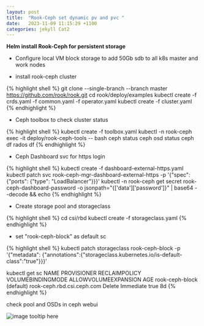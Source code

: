 ```yaml
---
layout: post
title:  "Rook-Ceph set dynamic pv and pvc "
date:   2023-11-09 11:15:29 +1100
categories: jekyll Cat2
---
```


<b>Helm install Rook-Ceph for persistent storage</b>

- Configure local VM block storage to add 50Gb sdb to all k8s master and work nodes

- install rook-ceph cluster

{% highlight shell %}
git clone --single-branch --branch master https://github.com/rook/rook.git
cd rook/deploy/examples
kubectl create -f crds.yaml -f common.yaml -f operator.yaml
kubectl create -f cluster.yaml
{% endhighlight %}

- Ceph toolbox to check cluster status

{% highlight shell %}
kubectl create -f toolbox.yaml
kubectl -n rook-ceph exec -it deploy/rook-ceph-tools -- bash
ceph status
ceph osd status
ceph df
rados df
{% endhighlight %}

- Ceph Dashboard svc for https login

{% highlight shell %}
kubectl create -f dashboard-external-https.yaml
kubectl patch svc rook-ceph-mgr-dashboard-external-https -p '{"spec": {"ports": {"type": "LoadBalancer"}}}'
kubectl -n rook-ceph get secret rook-ceph-dashboard-password -o jsonpath="{['data']['password']}" | base64 --decode && echo
{% endhighlight %}

- Create storage pool and storageclass

{% highlight shell %}
cd csi/rbd
kubectl create -f storageclass.yaml
{% endhighlight %}

- set "rook-ceph-block" as default sc

{% highlight shell %}
kubectl patch storageclass rook-ceph-block -p '{"metadata": {"annotations":{"storageclass.kubernetes.io/is-default-class":"true"}}}'

kubectl get sc
NAME                        PROVISIONER                  RECLAIMPOLICY  VOLUMEBINDINGMODE  ALLOWVOLUMEEXPANSION   AGE
rook-ceph-block (default)   rook-ceph.rbd.csi.ceph.com   Delete          Immediate          true                  8d
{% endhighlight %}

check pool and OSDs in ceph webui

![image tooltip here](/assets/ceph.png)


